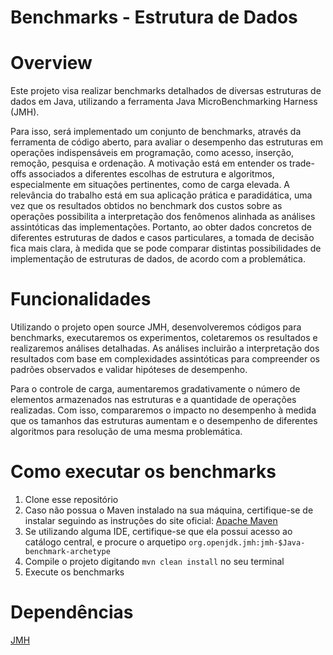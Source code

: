 # Benchmarks - Estrutura de Dados
# Overview
Este projeto visa realizar benchmarks detalhados de diversas estruturas de dados em Java, utilizando a ferramenta Java MicroBenchmarking Harness (JMH). 

Para isso, será implementado um conjunto de benchmarks, através da ferramenta de código aberto, para avaliar o desempenho das estruturas em operações indispensáveis em programação, como acesso, inserção, remoção, pesquisa e ordenação. A motivação está em entender os trade-offs associados a diferentes escolhas de estrutura e algoritmos, especialmente em situações pertinentes, como de carga elevada. A relevância do trabalho está em sua aplicação prática e paradidática, uma vez que os resultados obtidos no benchmark dos custos sobre as operações possibilita a interpretação dos fenômenos alinhada as análises assintóticas das implementações. Portanto, ao obter dados concretos de diferentes estruturas de dados e casos particulares, a tomada de decisão fica mais clara, à medida que se pode comparar distintas possibilidades de implementação de estruturas de dados, de acordo com a problemática. 
# Funcionalidades
Utilizando o projeto open source JMH, desenvolveremos códigos para benchmarks, executaremos os experimentos, coletaremos os resultados e realizaremos análises detalhadas. As análises incluirão a interpretação dos resultados com base em complexidades assintóticas para compreender os padrões observados e validar hipóteses de desempenho.

Para o controle de carga, aumentaremos gradativamente o número de elementos armazenados nas estruturas e a quantidade de operações realizadas. Com isso, compararemos o impacto no desempenho à medida que os tamanhos das estruturas aumentam e o desempenho de diferentes algoritmos para resolução de uma mesma problemática.

# Como executar os benchmarks
1. Clone esse repositório
2. Caso não possua o Maven instalado na sua máquina, certifique-se de instalar seguindo as instruções do site oficial: [Apache Maven](https://maven.apache.org/download.cgi)
3. Se utilizando alguma IDE, certifique-se que ela possui acesso ao catálogo central, e procure o arquetipo `org.openjdk.jmh:jmh-$Java-benchmark-archetype`
4. Compile o projeto digitando `mvn clean install` no seu terminal
5. Execute os benchmarks

# Dependências
[JMH](https://github.com/openjdk/jmh)
